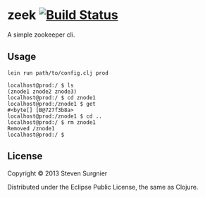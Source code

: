 # zeek [![Build Status](https://secure.travis-ci.org/ssurgnier/zeek.png?branch=master)](http://travis-ci.org/ssurgnier/zeek)

A simple zookeeper cli.

## Usage
```
lein run path/to/config.clj prod

localhost@prod:/ $ ls
(znode1 znode2 znode3)
localhost@prod:/ $ cd znode1
localhost@prod:/znode1 $ get
#<byte[] [B@727f3b8a>
localhost@prod:/znode1 $ cd ..
localhost@prod:/ $ rm znode1
Removed /znode1
localhost@prod:/ $
```

## License

Copyright © 2013 Steven Surgnier

Distributed under the Eclipse Public License, the same as Clojure.
